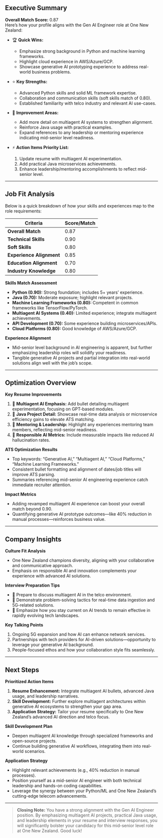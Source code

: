 ## Executive Summary
**Overall Match Score:** 0.87  
Here’s how your profile aligns with the Gen AI Engineer role at One New Zealand:

- 🏆 **Quick Wins:**  
  - Emphasize strong background in Python and machine learning frameworks.  
  - Highlight cloud experience in AWS/Azure/GCP.  
  - Showcase generative AI prototyping experience to address real-world business problems.

- ⭐ **Key Strengths:**  
  - Advanced Python skills and solid ML framework expertise.  
  - Collaboration and communication skills (soft skills match of 0.80).  
  - Established familiarity with telco industry and relevant AI use-cases.

- 🔧 **Improvement Areas:**  
  - Add more detail on multiagent AI systems to strengthen alignment.  
  - Reinforce Java usage with practical examples.  
  - Expand references to any leadership or mentoring experience indicating mid-senior level readiness.

- ⚡ **Action Items Priority List:**  
  1. Update resume with multiagent AI experimentation.  
  2. Add practical Java microservices achievements.  
  3. Enhance leadership/mentoring accomplishments to reflect mid-senior level.  

---

## Job Fit Analysis
Below is a quick breakdown of how your skills and experiences map to the role requirements:

| Criteria                     | Score/Match |
|-----------------------------|-------------|
| **Overall Match**           | 0.87        |
| **Technical Skills**        | 0.90        |
| **Soft Skills**             | 0.80        |
| **Experience Alignment**    | 0.85        |
| **Education Alignment**     | 0.70        |
| **Industry Knowledge**      | 0.80        |

**Skills Match Assessment**  
- **Python (0.90):** Strong foundation; includes 5+ years’ experience.  
- **Java (0.70):** Moderate exposure; highlight relevant projects.  
- **Machine Learning Frameworks (0.80):** Competent in common frameworks like TensorFlow/PyTorch.  
- **Multiagent AI Systems (0.40):** Limited experience; integrate multiagent achievements.  
- **API Development (0.70):** Some experience building microservices/APIs.  
- **Cloud Platforms (0.80):** Good knowledge of AWS/Azure/GCP.  

**Experience Alignment**  
- Mid-senior level background in AI engineering is apparent, but further emphasizing leadership roles will solidify your readiness.  
- Tangible generative AI projects and partial integration into real-world solutions align well with the job’s scope.

---

## Optimization Overview
**Key Resume Improvements**  
1. 📝 **Multiagent AI Emphasis:** Add bullet detailing multiagent experimentation, focusing on GPT-based modules.  
2. 📝 **Java Project Detail:** Showcase real-time data analysis or microservice efficiency gains to elevate ATS matching.  
3. 📝 **Mentoring & Leadership:** Highlight any experiences mentoring team members, reflecting mid-senior readiness.  
4. 📝 **Responsible AI Metrics:** Include measurable impacts like reduced AI hallucination rates.  

**ATS Optimization Results**  
- Top keywords: “Generative AI,” “Multiagent AI,” “Cloud Platforms,” “Machine Learning Frameworks.”  
- Consistent bullet formatting and alignment of dates/job titles will improve ATS parsing.  
- Summaries referencing mid-senior AI engineering experience catch immediate recruiter attention.

**Impact Metrics**  
- Adding revamped multiagent AI experience can boost your overall match beyond 0.90.  
- Quantifying generative AI prototype outcomes—like 40% reduction in manual processes—reinforces business value.  

---

## Company Insights
**Culture Fit Analysis**  
- One New Zealand champions diversity, aligning with your collaborative and communicative approach.  
- Emphasis on responsible AI and innovation complements your experience with advanced AI solutions.  

**Interview Preparation Tips**  
- 🎯 Prepare to discuss multiagent AI in the telco environment.  
- 🎯 Demonstrate problem-solving tactics for real-time data ingestion and 5G-related solutions.  
- 🎯 Emphasize how you stay current on AI trends to remain effective in rapidly evolving tech landscapes.

**Key Talking Points**  
1. Ongoing 5G expansion and how AI can enhance network services.  
2. Partnerships with tech providers for AI-driven solutions—opportunity to leverage your generative AI background.  
3. People-focused ethos and how your collaboration style fits seamlessly.

---

## Next Steps
**Prioritized Action Items**  
1. **Resume Enhancement:** Integrate multiagent AI bullets, advanced Java usage, and leadership narratives.  
2. **Skill Development:** Further explore multiagent architectures within generative AI ecosystems to strengthen your gap area.  
3. **Application Strategy:** Tailor your resume specifically to One New Zealand’s advanced AI direction and telco focus.

**Skill Development Plan**  
- Deepen multiagent AI knowledge through specialized frameworks and open-source projects.  
- Continue building generative AI workflows, integrating them into real-world scenarios.  

**Application Strategy**  
- Highlight relevant achievements (e.g., 40% reduction in manual processes).  
- Position yourself as a mid-senior AI engineer with both technical leadership and hands-on coding capabilities.  
- Leverage the synergy between your Python/ML and One New Zealand’s cutting-edge telecom advancements.

---

> **Closing Note:** You have a strong alignment with the Gen AI Engineer position. By emphasizing multiagent AI projects, practical Java usage, and leadership elements in your resume and interview responses, you will significantly bolster your candidacy for this mid-senior level role at One New Zealand. Good luck!